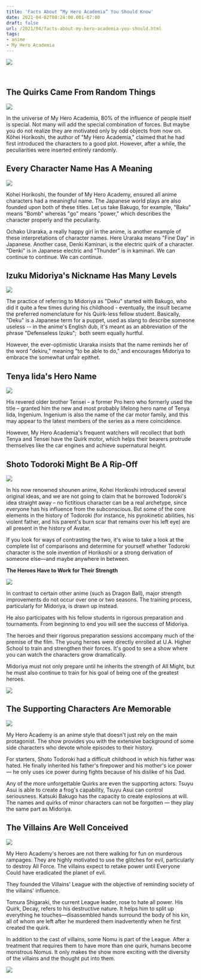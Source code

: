 ```yaml
---
title: 'Facts About “My Hero Academia” You Should Know'
date: 2021-04-02T08:24:00.001-07:00
draft: false
url: /2021/04/facts-about-my-hero-academia-you-should.html
tags: 
- anime
- My Hero Academia
---
```


[![](https://lh3.googleusercontent.com/-SSmZbmhk5A4/YGcuy2efMLI/AAAAAAAABUs/224d-GdH7uQFeYn81zgekW8BXFlgWd8EgCLcBGAsYHQ/image.png)](https://amzn.to/39EQVXY)

 

The Quirks Came From Random Things
----------------------------------

[![](https://lh3.googleusercontent.com/-rciSviSPNck/YGc26AW2tII/AAAAAAAABVs/eEiKSAPgczEG8j1MydP9YJh6S1uMNN3uQCLcBGAsYHQ/w200-h47/image.png)](https://www.amazon.com/Academia-Collection-Books-Kohei-Horikoshi/dp/9526535065?ie=UTF8&linkCode=sl1&tag=animecrush-20&linkId=936c75b12d14ba729d459a22d1ceaaa1&language=en_US&ref_=as_li_ss_tl)

  
In the universe of My Hero Academia, 80% of the influence of people itself is special. Not many will add the special combination of forces. But maybe you do not realize they are motivated only by odd objects from now on. Kōhei Horikoshi, the author of "My Hero Academia," claimed that he had first introduced the characters to a good plot. However, after a while, the peculiarities were inserted entirely randomly.

Every Character Name Has A Meaning
----------------------------------

[![](https://lh3.googleusercontent.com/-Azwnqjvcdj8/YGcxubgML-I/AAAAAAAABU0/dCtsdlI7yKkAmkKsZ1UINAqhEl1TlQnJwCLcBGAsYHQ/image.png)](https://amzn.to/39EQVXY)

  

Kohei Horikoshi, the founder of My Hero Academy, ensured all anime characters had a meaningful name. The Japanese world plays are also founded upon both of these titles. Let us take Bakugo, for example, "Baku" means "Bomb" whereas "go" means "power," which describes the character properly and the peculiarity.  

Ochako Uraraka, a really happy girl in the anime, is another example of these interpretations of character names. Here Uraraka means "Fine Day" in Japanese. Another case, Denki Kaminari, is the electric quirk of a character. "Denki" is in Japanese electric and "Thunder" is in kaminari. We can continue to continue. We can continue.

Izuku Midoriya's Nickname Has Many Levels
-----------------------------------------

[![](https://lh3.googleusercontent.com/-P6oFbqrHczU/YGcyi7Q9osI/AAAAAAAABU8/caupkYpBu34OtXRm5sEpxKbwIJ_BTV9GACLcBGAsYHQ/image.png)](https://amzn.to/39EQVXY)

  
The practice of referring to Midoriya as "Deku" started with Bakugo, who did it quite a few times during his childhood - eventually, the insult became the preferred nomenclature for his Quirk-less fellow student. Basically, "Deku" is a Japanese term for a puppet, used as slang to describe someone useless -- in the anime's English dub, it's meant as an abbreviation of the phrase "Defenseless Izuku";  both seem equally hurtful.

However, the ever-optimistic Uraraka insists that the name reminds her of the word "dekiru," meaning "to be able to do," and encourages Midoriya to embrace the somewhat unfair epithet.

Tenya Iida's Hero Name
----------------------

[![](https://lh3.googleusercontent.com/-pSfAYDMgIqU/YGczK5Cp9HI/AAAAAAAABVE/D0n301pfkxExRUHAnA0kPsiSYXP2D8bZQCLcBGAsYHQ/image.png)](https://amzn.to/39EQVXY)

  
His revered older brother Tensei – a former Pro hero who formerly used the title – granted him the new and most probably lifelong hero name of Tenya Iida, Ingenium. Ingenium is also the name of the car motor family, and this may appear to the latest members of the series as a mere coincidence.

However, My Hero Academia's frequent watchers will recollect that both Tenya and Tensei have the Quirk motor, which helps their bearers protrude themselves like the car engines and achieve supernatural height.

Shoto Todoroki Might Be A Rip-Off
---------------------------------

[![](https://lh3.googleusercontent.com/-y9GNrN-9HyU/YGc0Va6-vXI/AAAAAAAABVM/DDreZqFZ9MIfSAKQHMxVj3Bpt1h1tjjogCLcBGAsYHQ/image.png)](https://lh3.googleusercontent.com/-y9GNrN-9HyU/YGc0Va6-vXI/AAAAAAAABVM/DDreZqFZ9MIfSAKQHMxVj3Bpt1h1tjjogCLcBGAsYHQ/image.png)

  
In his now renowned shounen anime, Kohei Horikoshi introduced several original ideas, and we are not going to claim that he borrowed Todoroki's idea straight away – no fictitious character can be a real archetype, since everyone has his influence from the subconscious. But some of the core elements in the history of Todoroki (for instance, his pyrokinetic abilities, his violent father, and his parent's burn scar that remains over his left eye) are all present in the history of Avatar.

If you look for ways of contrasting the two, it's wise to take a look at the complete list of comparisons and determine for yourself whether Todoroki character is the sole invention of Horikoshi or a strong derivation of someone else—and maybe anywhere in between.

**The Heroes Have to Work for Their Strength**

[![](https://lh3.googleusercontent.com/-NoBvy6SaMvA/YGc1JTwa0RI/AAAAAAAABVU/pJZ_YgstcrYY046WwMXq1YkGK_aL6O2wQCLcBGAsYHQ/image.png)](https://amzn.to/3rF4vko)

  

In contrast to certain other anime (such as Dragon Ball), major strength improvements do not occur over one or two seasons. The training process, particularly for Midoriya, is drawn up instead.

He also participates with his fellow students in rigorous preparation and tournaments. From beginning to end you will see the success of Midoriya.

The heroes and their rigorous preparation sessions accompany much of the premise of the film. The young heroes were directly enrolled at U.A. Higher School to train and strengthen their forces. It's good to see a show where you can watch the characters grow dramatically.

Midoriya must not only prepare until he inherits the strength of All Might, but he must also continue to train for his goal of being one of the greatest heroes.

  

[![](https://lh3.googleusercontent.com/-Cjvihz_CqZs/YGc2-Yi2gFI/AAAAAAAABVw/IomPaL_VeXcurHE1TlU-RZphx1_y4vw5ACLcBGAsYHQ/w200-h47/image.png)](https://www.amazon.com/Academia-Collection-Books-Kohei-Horikoshi/dp/9526535065?ie=UTF8&linkCode=sl1&tag=animecrush-20&linkId=936c75b12d14ba729d459a22d1ceaaa1&language=en_US&ref_=as_li_ss_tl)

  
  

  

The Supporting Characters Are Memorable
---------------------------------------

[![](https://lh3.googleusercontent.com/-crnfv4L9sN4/YGc118H1BxI/AAAAAAAABVc/eqEp_r8qF-srcbHoS-Kt0tXApHbyUS1LwCLcBGAsYHQ/image.png)](https://amzn.to/3rF4vko)

  
My Hero Academy is an anime style that doesn't just rely on the main protagonist. The show provides you with the extensive background of some side characters who devote whole episodes to their history.

For starters, Shoto Todoroki had a difficult childhood in which his father was hated. He finally inherited his father's firepower and his mother's ice power — he only uses ice power during fights because of his dislike of his Dad.  

Any of the more unforgettable Quirks are even the supporting actors. Tsuyu Asui is able to create a frog's capability, Tsuyu Asui can control seriousness. Katsuki Bakugo has the capacity to create explosions at will. The names and quirks of minor characters can not be forgotten — they play the same part as Midoriya.  

The Villains Are Well Conceived
-------------------------------

[![](https://lh3.googleusercontent.com/-F-LNraBAHmA/YGc2vNqfgKI/AAAAAAAABVk/sddB9V3kIZYSA3HxUkq9pOxzgvYWF6XIQCLcBGAsYHQ/image.png)](https://lh3.googleusercontent.com/-F-LNraBAHmA/YGc2vNqfgKI/AAAAAAAABVk/sddB9V3kIZYSA3HxUkq9pOxzgvYWF6XIQCLcBGAsYHQ/image.png)

  
My Hero Academy's heroes are not there walking for fun on murderous rampages. They are highly motivated to use the glitches for evil, particularly to destroy All Force. The villains expect to retake power until Everyone Could have eradicated the planet of evil.

They founded the Villains' League with the objective of reminding society of the villains' influence.

Tomura Shigaraki, the current League leader, rose to hate all power. His Quirk, Decay, refers to his destructive nature. It helps him to split up everything he touches—disassembled hands surround the body of his kin, all of whom are left after he murdered them inadvertently when he first created the quirk.

  

In addition to the cast of villains, some Nomu is part of the League. After a treatment that requires them to have more than one quirk, humans become monstrous Nomus. It only makes the show more exciting with the diversity of the villains and the thought put into them.

[![](https://lh3.googleusercontent.com/-IOaAz5BEEh8/YGc23kfNeZI/AAAAAAAABVo/XGY2cHn2ToMJbu-pPdwMkw7BJZBU7b-4wCLcBGAsYHQ/w200-h47/image.png)](https://www.amazon.com/Academia-Collection-Books-Kohei-Horikoshi/dp/9526535065?ie=UTF8&linkCode=sl1&tag=animecrush-20&linkId=936c75b12d14ba729d459a22d1ceaaa1&language=en_US&ref_=as_li_ss_tl)